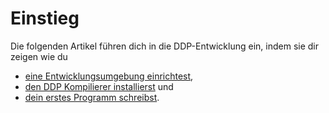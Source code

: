 # Einstieg

Die folgenden Artikel führen dich in die DDP-Entwicklung ein, indem sie dir zeigen wie du 
* [eine Entwicklungsumgebung einrichtest](/DE/Einstieg/Entwicklungs-umgebung%20einrichten), 
* [den DDP Kompilierer installierst](/DE/Einstieg/Installieren) und
* [dein erstes Programm schreibst](/DE/Einstieg/Erstes%20Programm).